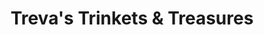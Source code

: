 ---
title: "Treva's Trinkets & Treasures"
url: /north-east/trevas-trinkets-und-treasures/
shop: Gebrauchtwaren
---